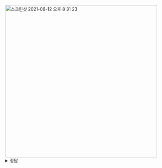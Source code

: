 <img width="487" alt="스크린샷 2021-06-12 오후 8 31 23" src="https://user-images.githubusercontent.com/84062336/121774913-a1486380-cbbf-11eb-9b82-c390dc38eb7c.png">
<details>
   <summary> 정답 </summary>
   <div markdown= "1">
   O
   O
   X
   </div>
   </details>
